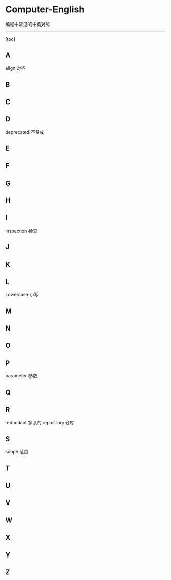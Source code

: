 # Computer-English
编程中常见的中英对照
***
[toc]
## A
align 对齐 
## B
## C
## D
deprecated 不赞成
## E
## F
## G 
## H
## I
inspection 检查
## J
## K
## L
Lowercase 小写 
## M
## N
## O
## P
parameter 参数
## Q
## R
redundant 多余的
repository 仓库
## S
scope 范围
## T
## U
## V
## W
## X
## Y
## Z

